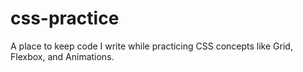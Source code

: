 # css-practice
 A place to keep code I write while practicing CSS concepts like Grid, Flexbox, and Animations.
